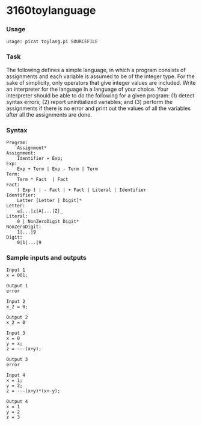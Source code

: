# 3160toylanguage
### Usage
	usage: picat toylang.pi SOURCEFILE
### Task
The following defines a simple language, in which a program consists of assignments and each variable is assumed to be of the integer type. For the sake of simplicity, only operators that give integer values are included. Write an interpreter for the language in a language of your choice. Your interpreter should be able to do the following for a given program: (1) detect syntax errors; (2) report uninitialized variables; and (3) perform the assignments if there is no error and print out the values of all the variables after all the assignments are done.
### Syntax
	Program:
		Assignment*
	Assignment:
		Identifier = Exp;
	Exp: 
		Exp + Term | Exp - Term | Term
	Term:
		Term * Fact  | Fact
	Fact:
		( Exp ) | - Fact | + Fact | Literal | Identifier
	Identifier:
		Letter [Letter | Digit]*
	Letter:
		a|...|z|A|...|Z|_
	Literal:
		0 | NonZeroDigit Digit*
	NonZeroDigit:
		1|...|9
	Digit:
		0|1|...|9
### Sample inputs and outputs
	Input 1
	x = 001;

	Output 1
	error

	Input 2
	x_2 = 0;

	Output 2
	x_2 = 0

	Input 3
	x = 0
	y = x;
	z = ---(x+y);

	Output 3
	error

	Input 4
	x = 1;
	y = 2;
	z = ---(x+y)*(x+-y);

	Output 4
	x = 1
	y = 2
	z = 3